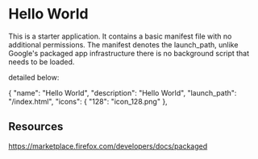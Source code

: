 
# Hello World

This is a starter application. It contains a basic manifest file with no
additional permissions. The manifest denotes the launch_path, unlike Google's 
packaged app infrastructure there is no background script that needs to be loaded.

detailed below:

{
  "name": "Hello World",
  "description": "Hello World",
  "launch_path": "/index.html",
  "icons": {
      "128": "icon_128.png"
  },

## Resources

https://marketplace.firefox.com/developers/docs/packaged

